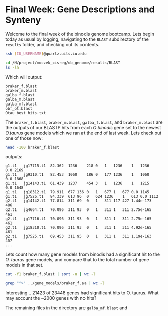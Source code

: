 # Final Week: Gene Descriptions and Synteny

Welcome to the final week of the binodis genome bootcamp. Lets begin today as usual by logging, navigating to the `BLAST` subdirectory of the `results` folder, and checking out its contents.

```bash
ssh [IU_USERNAME]@quartz.uits.iu.edu

cd /N/project/moczek_cisreg/ob_genome/results/BLAST
ls -lh
```

Which will output:

```
braker_f.blast
braker_m.blast
galba_f.blast
galba_m.blast
galba_mf.blast
obf_ot.blast
Otau_best_hits.txt
```

The `braker_f.blast`, `braker_m.blast`, `galba_f.blast`, and `braker_m.blast` are the outputs of our BLASTP hits from each _O binodis_ gene set to the newest _O.taurus_ gene models which we ran at the end of last week. Lets check out one of those now:

```bash
head -100 braker_f.blast
```
outputs:
```
g1.t1	jg17715.t1	82.362	1236	218	0	1	1236	1	1236	0.0	2169
g1.t1	jg9310.t1	82.453	1060	186	0	177	1236	1	1060	0.0	1868
g1.t1	jg14143.t1	61.439	1237	454	3	1	1236	1	1215	0.0	1648
g1.t1	jg18312.t1	79.911	677	136	0	1	677	1	677	0.0	1145
g1.t1	jg7526.t1	84.339	613	96	0	624	1236	1	613	0.0	1112
g2.t1	jg14142.t1	77.814	311	69	0	1	311	117	427	1.44e-173	486
g2.t1	jg4664.t1	70.096	311	93	0	1	311	1	311	2.75e-165	461
g2.t1	jg17716.t1	70.096	311	93	0	1	311	1	311	2.75e-165	461
g2.t1	jg18310.t1	70.096	311	93	0	1	311	1	311	4.92e-165	461
g2.t1	jg7525.t1	69.453	311	95	0	1	311	1	311	1.19e-163	457
...
```
Lets count how many gene models from binodis had a significant hit to the _O. taurus_ gene models, and compare that to the total number of gene models in that set. 
```bash
cut -f1 braker_f.blast | sort -u | wc -l

grep "^>" ../gene_models/braker_f.aa | wc -l
```

Interesting... 21423 of 23448 genes had significant hits to O. taurus. What may account the ~2000 genes with no hits?

The remaining files in the directory are `galba_mf.blast` and 











